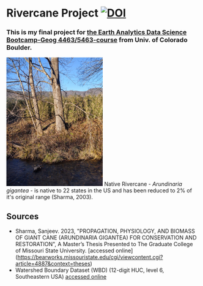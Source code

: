# Rivercane Project [![DOI](https://zenodo.org/badge/DOI/10.5281/zenodo.14496874.svg)](https://doi.org/10.5281/zenodo.14496874)
### This is my final project for [the Earth Analytics Data Science Bootcamp-Geog 4463/5463-course](https://earthlab.colorado.edu/earth-data-analytics-professional-graduate-certificate?utm_source=earthdatascience&utm_medium=website&utm_campaign=certificate-2022&utm_id=certificate-2022) from Univ. of Colorado Boulder.
<img src="/pics/rivercane_image.jpg" alt="Rivercane along creek in Great Smoky Mountains National Park" width="50%"/> 
Native Rivercane - <i>Arundinaria gigantea</i> - is native to 22 states in the US and has been reduced to 2% of it's original range (Sharma, 2003). 


## Sources
* Sharma, Sanjeev. 2023, "PROPAGATION, PHYSIOLOGY, AND BIOMASS OF GIANT CANE (ARUNDINARIA
GIGANTEA) FOR CONSERVATION AND RESTORATION", A Master’s Thesis Presented to The Graduate College of Missouri State University. [accessed online] (https://bearworks.missouristate.edu/cgi/viewcontent.cgi?article=4887&context=theses)
* Watershed Boundary Dataset (WBD) (12-digit HUC, level 6, Southeastern USA) [accessed online](https://databasin.org/datasets/505e6e683e664925b2032e217c7edfe8/)
